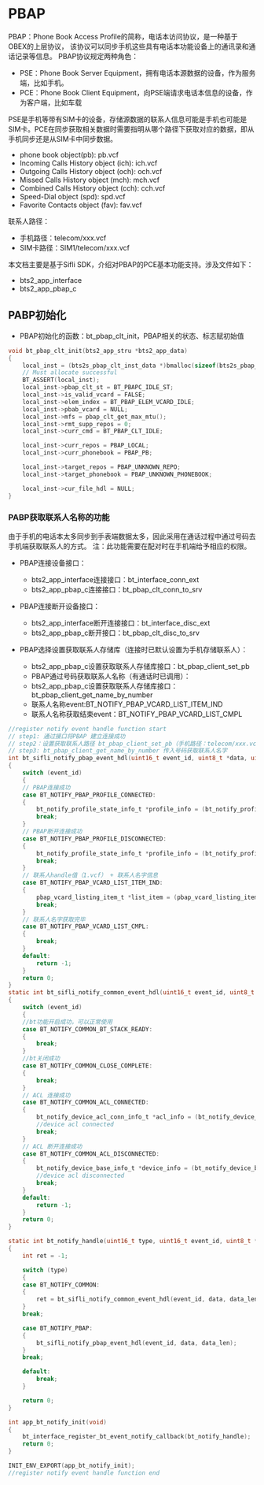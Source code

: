 # PBAP
PBAP：Phone Book Access Profile的简称，电话本访问协议，是一种基于OBEX的上层协议，
该协议可以同步手机这些具有电话本功能设备上的通讯录和通话记录等信息。
PBAP协议规定两种角色：
- PSE：Phone Book Server Equipment，拥有电话本源数据的设备，作为服务端，比如手机。 
- PCE：Phone Book Client Equipment，向PSE端请求电话本信息的设备，作为客户端，比如车载

PSE是手机等带有SIM卡的设备，存储源数据的联系人信息可能是手机也可能是SIM卡。PCE在同步获取相关数据时需要指明从哪个路径下获取对应的数据，即从手机同步还是从SIM卡中同步数据。
- phone book object(pb):               pb.vcf
- Incoming Calls History object (ich): ich.vcf
- Outgoing Calls History object (och): och.vcf
- Missed Calls History object (mch):   mch.vcf
- Combined Calls History object (cch): cch.vcf
- Speed-Dial object (spd):             spd.vcf
- Favorite Contacts object (fav):      fav.vcf  

联系人路径：
- 手机路径：telecom/xxx.vcf
- SIM卡路径：SIM1/telecom/xxx.vcf

本文档主要是基于Sifli SDK，介绍对PBAP的PCE基本功能支持。涉及文件如下：
- bts2_app_interface
- bts2_app_pbap_c
## PABP初始化
- PBAP初始化的函数：bt_pbap_clt_init，PBAP相关的状态、标志赋初始值
```c
void bt_pbap_clt_init(bts2_app_stru *bts2_app_data)
{
    local_inst = (bts2s_pbap_clt_inst_data *)bmalloc(sizeof(bts2s_pbap_clt_inst_data));
    // Must allocate successful
    BT_ASSERT(local_inst);
    local_inst->pbap_clt_st = BT_PBAPC_IDLE_ST;
    local_inst->is_valid_vcard = FALSE;
    local_inst->elem_index = BT_PBAP_ELEM_VCARD_IDLE;
    local_inst->pbab_vcard = NULL;
    local_inst->mfs = pbap_clt_get_max_mtu();
    local_inst->rmt_supp_repos = 0;
    local_inst->curr_cmd = BT_PBAP_CLT_IDLE;

    local_inst->curr_repos = PBAP_LOCAL;
    local_inst->curr_phonebook = PBAP_PB;

    local_inst->target_repos = PBAP_UNKNOWN_REPO;
    local_inst->target_phonebook = PBAP_UNKNOWN_PHONEBOOK;

    local_inst->cur_file_hdl = NULL;
}
```
### PABP获取联系人名称的功能
由于手机的电话本太多同步到手表端数据太多，因此采用在通话过程中通过号码去手机端获取联系人的方式。 注：此功能需要在配对时在手机端给予相应的权限。
- PBAP连接设备接口：
    - bts2_app_interface连接接口：bt_interface_conn_ext
    - bts2_app_pbap_c连接接口：bt_pbap_clt_conn_to_srv
       
- PBAP连接断开设备接口：
    - bts2_app_interface断开连接接口：bt_interface_disc_ext 
    - bts2_app_pbap_c断开接口：bt_pbap_clt_disc_to_srv 

- PBAP选择设置获取联系人存储库（连接时已默认设置为手机存储联系人）：
    - bts2_app_pbap_c设置获取联系人存储库接口：bt_pbap_client_set_pb
    - PBAP通过号码获取联系人名称（有通话时已调用）：
    - bts2_app_pbap_c设置获取联系人存储库接口：bt_pbap_client_get_name_by_number 
    - 联系人名称event:BT_NOTIFY_PBAP_VCARD_LIST_ITEM_IND
    - 联系人名称获取结束event：BT_NOTIFY_PBAP_VCARD_LIST_CMPL
```c
//register notify event handle function start
// step1: 通过接口将PBAP 建立连接成功
// step2：设置获取联系人路径 bt_pbap_client_set_pb（手机路径：telecom/xxx.vcf/ SIM卡路径：SIM1/telecom/xxx.vcf）
// step3: bt_pbap_client_get_name_by_number 传入号码获取联系人名字
int bt_sifli_notify_pbap_event_hdl(uint16_t event_id, uint8_t *data, uint16_t data_len)
{
    switch (event_id)
    {
    // PBAP连接成功
    case BT_NOTIFY_PBAP_PROFILE_CONNECTED:
    {
        bt_notify_profile_state_info_t *profile_info = (bt_notify_profile_state_info_t *)data;
        break;
    }
    // PBAP断开连接成功
    case BT_NOTIFY_PBAP_PROFILE_DISCONNECTED:
    {
        bt_notify_profile_state_info_t *profile_info = (bt_notify_profile_state_info_t *)data;
        break;
    }
    // 联系人handle值（1.vcf） + 联系人名字信息
    case BT_NOTIFY_PBAP_VCARD_LIST_ITEM_IND:
    {
        pbap_vcard_listing_item_t *list_item = (pbap_vcard_listing_item_t *)data;
        break;
    }
    // 联系人名字获取完毕
    case BT_NOTIFY_PBAP_VCARD_LIST_CMPL:
    {
        break;
    }
    default:
        return -1;
    }
    return 0;
}
static int bt_sifli_notify_common_event_hdl(uint16_t event_id, uint8_t *data, uint16_t data_len)
{
    switch (event_id)
    {
    //bt功能开启成功，可以正常使用
    case BT_NOTIFY_COMMON_BT_STACK_READY:
    {
        break;
    }
    //bt关闭成功
    case BT_NOTIFY_COMMON_CLOSE_COMPLETE:
    {
        break;
    }
    // ACL 连接成功
    case BT_NOTIFY_COMMON_ACL_CONNECTED:
    {
        bt_notify_device_acl_conn_info_t *acl_info = (bt_notify_device_acl_conn_info_t *) data;
        //device acl connected
        break;
    }
    // ACL 断开连接成功
    case BT_NOTIFY_COMMON_ACL_DISCONNECTED:
    {
        bt_notify_device_base_info_t *device_info = (bt_notify_device_base_info_t *)data;
        //device acl disconnected
        break;
    }
    default:
        return -1;
    }
    return 0;
}

static int bt_notify_handle(uint16_t type, uint16_t event_id, uint8_t *data, uint16_t data_len)
{
    int ret = -1;

    switch (type)
    {
    case BT_NOTIFY_COMMON:
    {
        ret = bt_sifli_notify_common_event_hdl(event_id, data, data_len);
    }
    break;

    case BT_NOTIFY_PBAP:
    {
        bt_sifli_notify_pbap_event_hdl(event_id, data, data_len);
    }
    break;

    default:
        break;
    }

    return 0;
}

int app_bt_notify_init(void)
{
    bt_interface_register_bt_event_notify_callback(bt_notify_handle);
    return 0;
}

INIT_ENV_EXPORT(app_bt_notify_init);
//register notify event handle function end
```